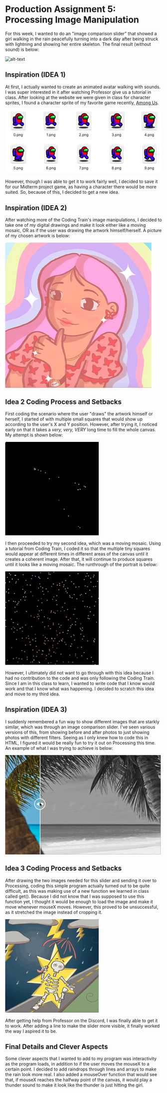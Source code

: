 # Production Assignment 5: Processing Image Manipulation

For this week, I wanted to do an "image comparison slider" that showed a girl walking in the rain peacefully turning into a dark day after being struck with lightning and showing her entire skeleton. The final result (without sound) is below:

![alt-text](images/finaldemo.gif)

## Inspiration (IDEA 1)
At first, I actually wanted to create an animated avatar walking with sounds. I was super interested in it after watching Professor give us a tutorial in class. After looking at the website we were given in class for character sprites, I found a character sprite of my favorite game recently, [Among Us](http://www.innersloth.com/gameAmongUs.php). 

![](images/charactersprite.png)

However, though I was able to get it to work fairly well, I decided to save it for our Midterm project game, as having a character there would be more suited. So, because of this, I decided to get a new idea.

## Inspiration (IDEA 2)
After watching more of the Coding Train's image manipulations, I decided to take one of my digital drawings and make it look either like a moving mosaic, OR as if the user was drawing the artwork himself/herself. A picture of my chosen artwork is below:

![](images/portrait.png)

## Idea 2 Coding Process and Setbacks
First coding the scenario where the user "draws" the artwork himself or herself, I started of with multiple small squares that would show up according to the user's X and Y position. However, after trying it, I noticed early on that it takes a *very, very, VERY* long time to fill the whole canvas. My attempt is shown below:

![alt-text](images/portraitattempt.gif)

I then proceeded to try my second idea, which was a moving mosaic. Using a tutorial from Coding Train, I coded it so that the multiple tiny squares would appear at different times in different areas of the canvas until it creates a coherent image. After that, it will continue to produce squares until it looks like a moving mosaic. The runthrough of the portrait is below:

![alt-text](images/portraitmosaic.gif)

However, I ultimately did not want to go through with this idea because I had no contribution to the code and was only following the Coding Train. Since I am in this class to learn, I wanted to write code that I know would work and that I know what was happening. I decided to scratch this idea and move to my third idea.

## Inspiration (IDEA 3)
I suddenly remembered a fun way to show different images that are starkly similar, which was through an image comparison slider. I've seen various versions of this, from showing before and after photos to just showing photos with different filters. Seeing as I only knew how to code this in HTML, I figured it would be really fun to try it out on Processing this time. An example of what I was trying to achieve is below:

![](images/imageslider.png)

## Idea 3 Coding Process and Setbacks

After drawing the two images needed for this slider and sending it over to Processing, coding this simple program actually turned out to be quite difficult, as this was making use of a new function we learned in class called get(). Because I did not know that I was supposed to use this function yet, I thought it would be enough to load the image and make it move whenever mouseX moves. However, this proved to be unsuccessful, as it stretched the image instead of cropping it.

![alt-text](images/stretch.gif)

After getting help from Professor on the Discord, I was finally able to get it to work. After adding a line to make the slider more visible, it finally worked the way I aspired it to be.

## Final Details and Clever Aspects
Some clever aspects that I wanted to add to my program was interactivity as the program loads, in addition to if the user moves the mouseX to a certain point. I decided to add raindrops through lines and arrays to make the rain look more real. I also added a mouseOver function that would see that, if mouseX reaches the halfway point of the canvas, it would play a thunder sound to make it look like the thunder is just hitting the girl.


